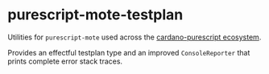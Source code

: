 # purescript-mote-testplan

Utilities for `purescript-mote` used across the [cardano-purescript ecosystem](https://github.com/klntsky/cardano-purescript).

Provides an effectful testplan type and an improved `ConsoleReporter` that prints complete error stack traces.
